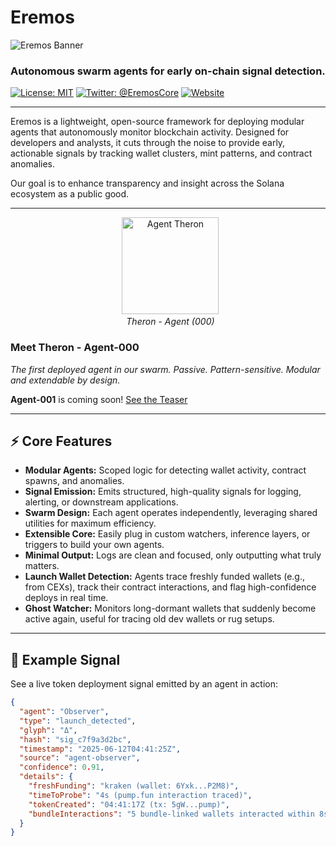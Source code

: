 # Eremos

![Eremos Banner](docs/banner2.png)

### Autonomous swarm agents for early on-chain signal detection.

[![License: MIT](https://img.shields.io/badge/License-MIT-yellow.svg)](https://opensource.org/licenses/MIT)
[![Twitter: @EremosCore](https://img.shields.io/twitter/follow/EremosCore?style=social)](https://twitter.com/EremosCore)
[![Website](https://img.shields.io/badge/Website-Eremos.io-blue)](https://www.eremos.io/)

---

Eremos is a lightweight, open-source framework for deploying modular agents that autonomously monitor blockchain activity. Designed for developers and analysts, it cuts through the noise to provide early, actionable signals by tracking wallet clusters, mint patterns, and contract anomalies.

Our goal is to enhance transparency and insight across the Solana ecosystem as a public good.

---

<p align="center">
  <img src="docs/therontphd2.png" alt="Agent Theron" width="155"/><br/>
  <em>Theron - Agent (000)</em>
</p>

### **Meet Theron - Agent-000**
*The first deployed agent in our swarm. Passive. Pattern-sensitive. Modular and extendable by design.*

**Agent-001** is coming soon! [See the Teaser](https://x.com/EremosCore/status/1949154939923833239)

---

## ⚡ Core Features

-   **Modular Agents:** Scoped logic for detecting wallet activity, contract spawns, and anomalies.
-   **Signal Emission:** Emits structured, high-quality signals for logging, alerting, or downstream applications.
-   **Swarm Design:** Each agent operates independently, leveraging shared utilities for maximum efficiency.
-   **Extensible Core:** Easily plug in custom watchers, inference layers, or triggers to build your own agents.
-   **Minimal Output:** Logs are clean and focused, only outputting what truly matters.
-   **Launch Wallet Detection:** Agents trace freshly funded wallets (e.g., from CEXs), track their contract interactions, and flag high-confidence deploys in real time.
-   **Ghost Watcher:** Monitors long-dormant wallets that suddenly become active again, useful for tracing old dev wallets or rug setups.

---

## 🎯 Example Signal

See a live token deployment signal emitted by an agent in action:

```json
{
  "agent": "Observer",
  "type": "launch_detected",
  "glyph": "Δ",
  "hash": "sig_c7f9a3d2bc",
  "timestamp": "2025-06-12T04:41:25Z",
  "source": "agent-observer",
  "confidence": 0.91,
  "details": {
    "freshFunding": "kraken (wallet: 6Yxk...P2M8)",
    "timeToProbe": "4s (pump.fun interaction traced)",
    "tokenCreated": "04:41:17Z (tx: 5gW...pump)",
    "bundleInteractions": "5 bundle-linked wallets interacted within 8s"
  }
}
